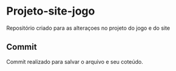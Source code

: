 # Projeto-site-jogo
 
Repositório criado para as alteraçoes no projeto do jogo e do site

## Commit

Commit realizado para salvar o arquivo e seu coteúdo.

